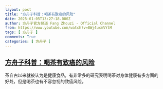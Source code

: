 ```yaml
---
layout: post
title: "方舟子科普：喝茶有致癌的风险"
date: 2025-01-05T13:27:18.000Z
author: 方舟子官方频道 Fang Zhouzi - Official Channel
from: https://www.youtube.com/watch?v=8Wj4uxmVYlM
tags: [ 方舟子 ]
comments: True
categories: [ 方舟子 ]
---
```

<!--1736083638000-->
[方舟子科普：喝茶有致癌的风险](https://www.youtube.com/watch?v=8Wj4uxmVYlM)
------

<div>
茶自古以来就被认为是健康食品，有非常多的研究表明喝茶对身体健康有多方面的好处，但是喝茶也有不容忽视的致癌风险。
</div>
